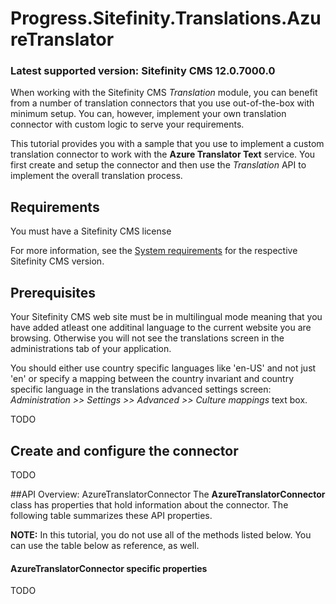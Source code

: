 # Progress.Sitefinity.Translations.AzureTranslator

### Latest supported version: Sitefinity CMS 12.0.7000.0

When working with the Sitefinity CMS *Translation* module, you can benefit from a number of translation connectors that you use out-of-the-box with minimum setup. You can, however, implement your own translation connector with custom logic to serve your requirements. 

This tutorial provides you with a sample that you use to implement a custom translation connector to work with the **Azure Translator Text** service. You first create and setup the connector and then use the *Translation* API to implement the overall translation process.   
## Requirements

You must have a Sitefinity CMS license

For more information, see the [System requirements](https://docs.sitefinity.com/system-requirements) for the  respective Sitefinity CMS version.

## Prerequisites

Your Sitefinity CMS web site must be in multilingual mode meaning that you have added atleast one additinal language to the current website you are browsing. Otherwise you will not see the translations screen in the administrations tab of your application.

You should either use country specific languages like 'en-US' and not just 'en' or specify a mapping between the country invariant and country specific language in the translations advanced settings screen: <i>Administration >> Settings >> Advanced >> Culture mappings </i> text box.

TODO


## Create and configure the connector

TODO

##API Overview: AzureTranslatorConnector
The <strong>AzureTranslatorConnector</strong> class has properties that hold information about the connector. The following table summarizes these API properties.

**NOTE:** In this tutorial, you do not use all of the methods listed below. You can use the table below as reference, as well.
#### AzureTranslatorConnector specific properties

TODO